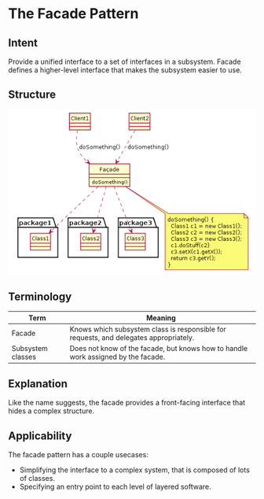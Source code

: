 # The Facade Pattern

## Intent

Provide a unified interface to a set of interfaces in a subsystem. Facade
defines a higher-level interface that makes the subsystem easier to use.

## Structure

![](../data/facade_pattern_uml.png)

## Terminology

| Term              | Meaning                                                                               |
| ----------------- | ------------------------------------------------------------------------------------- |
| Facade            | Knows which subsystem class is responsible for requests, and delegates appropriately. |
| Subsystem classes | Does not know of the facade, but knows how to handle work assigned by the facade.     |

## Explanation

Like the name suggests, the facade provides a front-facing interface that hides a complex structure. 

## Applicability

The facade pattern has a couple usecases:
 * Simplifying the interface to a complex system, that is composed of lots of classes.
 * Specifying an entry point to each level of layered software.

